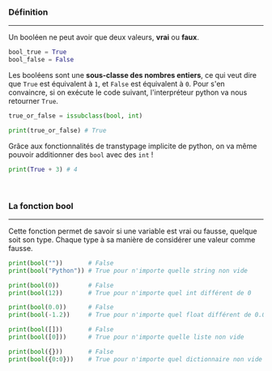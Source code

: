 ### Définition

---

Un booléen ne peut avoir que deux valeurs, **vrai** ou **faux**.

```python
bool_true = True
bool_false = False
```

Les booléens sont une **sous-classe des nombres entiers**, ce qui veut dire que `True` est équivalent à `1`, et `False` est équivalent à `0`. Pour s'en convaincre, si on exécute le code suivant, l'interpréteur python va nous retourner `True`.

```python
true_or_false = issubclass(bool, int)

print(true_or_false) # True
```

Grâce aux fonctionnalités de transtypage implicite de python, on va même pouvoir additionner des `bool` avec des `int` !

```python
print(True + 3) # 4
```

<br>

### La fonction bool

---

Cette fonction permet de savoir si une variable est vrai ou fausse, quelque soit son type. Chaque type à sa manière de considérer une valeur comme fausse.

```python
print(bool(""))       # False
print(bool("Python")) # True pour n'importe quelle string non vide

print(bool(0))        # False
print(bool(12))       # True pour n'importe quel int différent de 0

print(bool(0.0))      # False
print(bool(-1.2))     # True pour n'importe quel float différent de 0.0

print(bool([]))       # False
print(bool([0]))      # True pour n'importe quelle liste non vide

print(bool({}))       # False
print(bool({0:0}))    # True pour n'importe quel dictionnaire non vide
```
